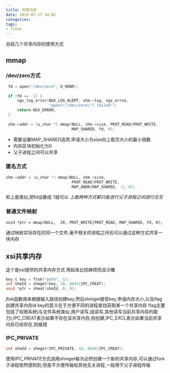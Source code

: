 ```yaml
---
title: 共享内存
date: 2019-07-17 14:02
categories: 
tags: 
- linux
---
```


总结几个共享内存的使用方式

## mmap

### /dev/zero方式
```c
 fd = open("/dev/zero", O_RDWR);
 
 if (fd == -1) {
     ngx_log_error(NGX_LOG_ALERT, shm->log, ngx_errno,
                   "open(\"/dev/zero\") failed");
     return NGX_ERROR;
 }
 
 shm->addr = (u_char *) mmap(NULL, shm->size, PROT_READ|PROT_WRITE,
                             MAP_SHARED, fd, 0);
```
* 需要设置MAP_SHARED选项,申请大小为size向上取页大小的最小倍数
* 内存区块初始化为0
* 父子进程之间可以共享

### 匿名方式
```c
shm->addr = (u_char *) mmap(NULL, shm->size,
                             PROT_READ|PROT_WRITE,
                             MAP_ANON|MAP_SHARED, -1, 0);
```
和上面类似,把fd设置成-1就可以
*上面两种方式都只能进行父子进程之间进行交互*

### 普通文件映射
```
void *ptr = mmap(NULL,  20, PROT_WRITE|PROT_READ, MAP_SHARED, fd, 0);
```
通过映射实际存在的同一个文件,毫不相关的进程之间也可以通过这种方式共享一块内存

## xsi共享内存
这个是xsi提供的共享内存方式
用起来比较麻烦而且沙雕
```c
key_t key = ftok("path", 1);
int shmId = shmget(key, 10, 0644|IPC_CREAT);
void *ptr = shmat(shmId, 0, 0);
```
*ftok*函数用来根据输入路径创建key,然后shmget接受key,申请内存大小,以及flag创建共享内存id
key的意义在于方便不同的进程查找获取某一个共享内存
flag主要包括了权限系统(与文件系统类似,用户读写,组读写,其他读写当前共享内存的能力),IPC_CREAT表示如果不存在该共享内存,则创建,IPC_EXCL表示如果当前共享内存已经存在,则报错

### IPC_PRIVATE
```c
int shmId = shmget(IPC_PRIVATE, 10, 0644|IPC_CREAT);
```
使用*IPC_PRIVATE*方式调用shmget每次必然创建一个新的共享内存,可以通过fork子进程依然感知到,但是不方便传输给其他无关进程,一般用于父子进程传输



